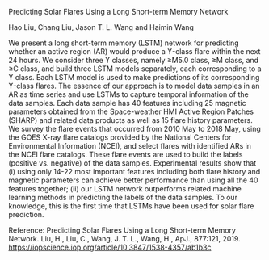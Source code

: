 Predicting Solar Flares Using a Long Short-term Memory Network

Hao Liu, Chang Liu, Jason T. L. Wang and Haimin Wang

We present a long short-term memory (LSTM) network for predicting whether an active region (AR) 
would produce a ϒ-class flare within the next 24 hours. 
We consider three ϒ classes, namely ≥M5.0 class, ≥M class, and ≥C class, 
and build three LSTM models separately, each corresponding to a ϒ class. 
Each LSTM model is used to make predictions of its corresponding ϒ-class flares. 
The essence of our approach is to model data samples in an AR as time series 
and use LSTMs to capture temporal information of the data samples. 
Each data sample has 40 features including 25 magnetic parameters obtained from 
the Space-weather HMI Active Region Patches (SHARP) and related data products 
as well as 15 flare history parameters. 
We survey the flare events that occurred from 2010 May to 2018 May, 
using the GOES X-ray flare catalogs provided by the National Centers for Environmental Information (NCEI), 
and select flares with identified ARs in the NCEI flare catalogs. 
These flare events are used to build the labels (positive vs. negative) of the data samples. 
Experimental results show that (i) using only 14-22 most important features including both flare history 
and magnetic parameters can achieve better performance than using all the 40 features together; 
(ii) our LSTM network outperforms related machine learning methods in predicting the labels of the data samples. 
To our knowledge, this is the first time that LSTMs have been used for solar flare prediction.

Reference: Predicting Solar Flares Using a Long Short-term Memory Network. 
Liu, H., Liu, C., Wang, J. T. L., Wang, H., ApJ., 877:121, 2019.
https://iopscience.iop.org/article/10.3847/1538-4357/ab1b3c
